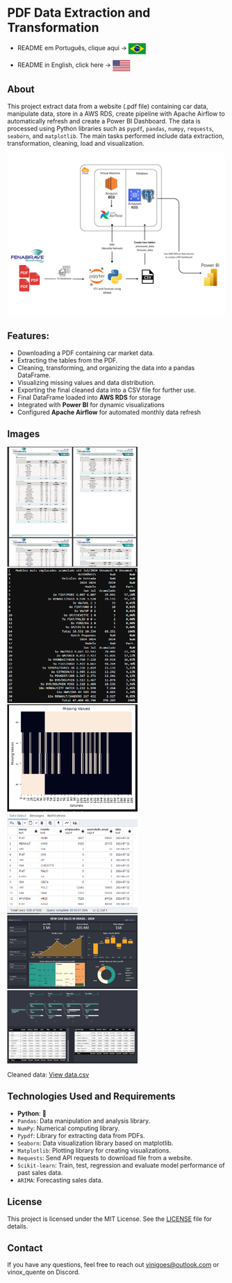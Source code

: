 # PDF Data Extraction and Transformation
- README em Português, clique aqui -> [<img align="center" alt="vin0x-brasil" height="25" width="40" src="https://github.com/hampusborgos/country-flags/blob/main/png250px/br.png">](https://github.com/vin0x/pdf-to-vehicle-data-ETL/blob/main/README-pt_br.md)

- README in English, click here -> [<img align="center" alt="vin0x-windows" height="25" width="40" src="https://github.com/hampusborgos/country-flags/blob/main/png250px/us.png">](https://github.com/vin0x/pdf-to-vehicle-data-ETL/blob/main/README.md)

## About

This project extract data from a website (.pdf file) containing car data, manipulate data, store in a AWS RDS, create pipeline with Apache Airflow to automatically refresh and create a Power BI Dashboard. The data is processed using Python libraries such as `pypdf`, `pandas`, `numpy`, `requests`, `seaborn`, and `matplotlib`. The main tasks performed include data extraction, transformation, cleaning, load and visualization.

  <p align="center">
  <img src="images/Capture5.PNG" width="500" />
</p>

## Features:

- Downloading a PDF containing car market data.
- Extracting the tables from the PDF.
- Cleaning, transforming, and organizing the data into a pandas DataFrame.
- Visualizing missing values and data distribution.
- Exporting the final cleaned data into a CSV file for further use.
- Final DataFrame loaded into **AWS RDS** for storage
- Integrated with **Power BI** for dynamic visualizations
- Configured **Apache Airflow** for automated monthly data refresh

## Images

  <img src="images/Capture0.PNG" width="300" />
  <img src="images/Capture1.PNG" width="300" />
  <img src="images/Capture2.PNG" width="300" />
  <img src="images/Capture4.PNG" width="300" />
  <img src="images/Capture6.PNG" width="300" />
  <img src="images/Capture7.PNG" width="300" />

  Cleaned data: [View data.csv](https://github.com/vin0x/pdf-to-vehicle-data-ETL/blob/main/data/data.csv)

  
## Technologies Used and Requirements

- **Python**: 🐍
- `Pandas`: Data manipulation and analysis library.
- `NumPy`: Numerical computing library.
- `Pypdf`: Library for extracting data from PDFs.
- `Seaborn`: Data visualization library based on matplotlib.
- `Matplotlib`: Plotting library for creating visualizations.
- `Requests`: Send API requests to download file from a website.
- `Scikit-learn`: Train, test, regression and evaluate model performance of past sales data.
- `ARIMA`: Forecasting sales data.

## License

This project is licensed under the MIT License. See the [LICENSE](LICENSE) file for details.

## Contact

If you have any questions, feel free to reach out [vinigoes@outlook.com](mailto:vinigoes@outlook.com) or vinox_quente on Discord.
